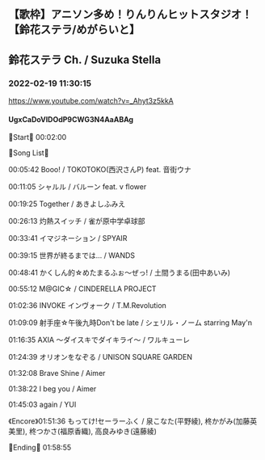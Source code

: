## 【歌枠】アニソン多め！りんりんヒットスタジオ！【鈴花ステラ/めがらいと】
## 鈴花ステラ Ch. / Suzuka Stella
### 2022-02-19 11:30:15
https://www.youtube.com/watch?v=_Ahyt3z5kkA
#### UgxCaDoVlDOdP9CWG3N4AaABAg
🔔Start🔔 00:02:00



🔔Song List🔔

00:05:42 Booo! / TOKOTOKO(西沢さんP) feat. 音街ウナ

00:11:05 シャルル / バルーン feat. v flower

00:19:25 Together / あきよしふみえ

00:26:13 灼熱スイッチ / 雀が原中学卓球部

00:33:41 イマジネーション / SPYAIR

00:39:15 世界が終るまでは… / WANDS

00:48:41 かくしん的☆めたまるふぉ〜ぜっ! / 土間うまる(田中あいみ)

00:55:12 M@GIC☆ / CINDERELLA PROJECT

01:02:36 INVOKE インヴォーク / T.M.Revolution 

01:09:09 射手座☆午後九時Don't be late / シェリル・ノーム starring May'n

01:16:35 AXIA ～ダイスキでダイキライ～ / ワルキューレ

01:24:39 オリオンをなぞる / UNISON SQUARE GARDEN

01:32:08 Brave Shine / Aimer

01:38:22 I beg you / Aimer

01:45:03 again / YUI

《Encore》01:51:36 もってけ!セーラーふく / 泉こなた(平野綾), 柊かがみ(加藤英美里), 柊つかさ(福原香織), 高良みゆき(遠藤綾)



🔔Ending🔔 01:58:55

